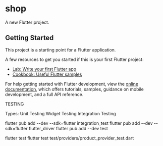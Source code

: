 # shop

A new Flutter project.

## Getting Started

This project is a starting point for a Flutter application.

A few resources to get you started if this is your first Flutter project:

- [Lab: Write your first Flutter app](https://docs.flutter.dev/get-started/codelab)
- [Cookbook: Useful Flutter samples](https://docs.flutter.dev/cookbook)

For help getting started with Flutter development, view the
[online documentation](https://docs.flutter.dev/), which offers tutorials,
samples, guidance on mobile development, and a full API reference.

TESTING

Types:
    Unit Testing
    Widget Testing
    Integration Testing

flutter pub add --dev --sdk=flutter integration_test
flutter pub add --dev --sdk=flutter flutter_driver
flutter pub add --dev test

flutter test 
flutter test test/providers/product_provider_test.dart


